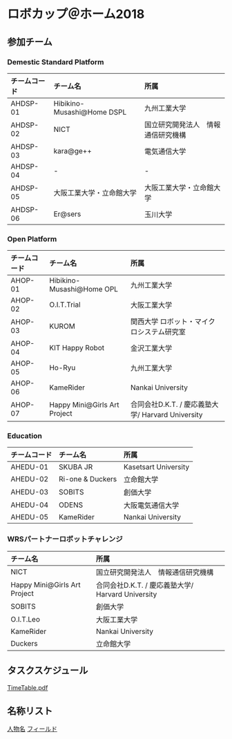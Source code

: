 # ロボカップ＠ホーム2018

## 参加チーム

### Demestic Standard Platform
|チームコード|チーム名            			|所属         |
|:-|:-|:-|
|AHDSP-01|Hibikino-Musashi@Home DSPL   	|九州工業大学   	|
|AHDSP-02|NICT							|国立研究開発法人　情報通信研究機構|
|AHDSP-03|kara@ge++        |電気通信大学|
|AHDSP-04|-                |-         |
|AHDSP-05|大阪工業大学・立命館大学|大阪工業大学・立命館大学|
|AHDSP-06|Er@sers             |玉川大学|


### Open Platform
|チームコード|チーム名            			|所属         |
|:-|:-|:-|
|AHOP-01|Hibikino-Musashi@Home OPL 	|九州工業大学	   |
|AHOP-02|O.I.T.Trial					|大阪工業大学		|
|AHOP-03|KUROM                |関西大学 ロボット・マイクロシステム研究室|
|AHOP-04|KIT Happy Robot      |金沢工業大学   |
|AHOP-05|Ho-Ryu               |九州工業大学   |
|AHOP-06|KameRider            |Nankai University|
|AHOP-07|Happy Mini@Girls Art Project |合同会社D.K.T. / 慶応義塾大学/ Harvard University|


### Education
|チームコード	|チーム名						|所属         |
|:-|:-|:-|
|AHEDU-01		|SKUBA JR						|Kasetsart University|
|AHEDU-02   |Ri-one & Duckers   |立命館大学            |
|AHEDU-03   |SOBITS             |創価大学              |
|AHEDU-04   |ODENS              |大阪電気通信大学       |
|AHEDU-05   |KameRider          |Nankai University|

### WRSパートナーロボットチャレンジ
|チーム名            			|所属         |
|:-|:-|
|NICT								|国立研究開発法人　情報通信研究機構|
|Happy Mini@Girls Art Project  |合同会社D.K.T. / 慶応義塾大学/ Harvard University|
|SOBITS             |創価大学|
|O.I.T.Leo          |大阪工業大学|
|KameRider	        |Nankai University|
|Duckers	          |立命館大学|


## タスクスケジュール

[TimeTable.pdf](TimeTable.pdf)

## 名称リスト
[人物名](name_list.csv)
[フィールド](field.pdf)
